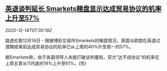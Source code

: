 <!--1607934197000-->
[英退谈判延长 Smarkets赌盘显示达成贸易协议的机率上升至57%](https://cn.reuters.com/article/brexit-smarkets-1214-mon-idCNKBS28O0NM)
------

<div><i>2020-12-14T07:30:19Z</i></div><p>路透伦敦12月14日 - 根据博彩交易所Smarkets的赌盘情况，英国与欧盟在英退过渡期结束前达成贸易协议的机率已从上周的40%升至周一的57%。</p><p>据Smarkets称，由于各国领导人未能打破谈判僵局，双方“达不成协议”的机率在上周五曾从11月底的19%上升至61%。(完)</p>
